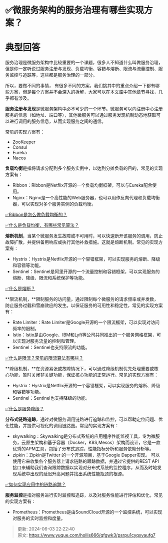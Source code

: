 # ✅微服务架构的服务治理有哪些实现方案？

# 典型回答


服务治理是微服务架构中比较重要的一个课题，很多人不知道什么叫做服务治理，但是你一定听说过服务注册与发现、负载均衡、容错与熔断、限流与流量控制、服务监控与追踪等，这些都是服务治理的一部分。



所以，要做不同的事情， 有很多不同的方案，我们挑其中的重点介绍一下都有哪些方案，但是每个方案并不会深入的拆解，大家可以在本文库中其他章节寻找，几乎都有涉及。



**服务注册与发现**是微服务架构中必不可少的一个环节。微服务可以向注册中心注册服务的信息（如地址、端口等），其他微服务可以通过服务发现机制动态地获取可以进行调用的服务信息，从而实现服务之间的通信。



常见的实现方案有：

+ ZooKeeper
+ Consul
+ Eureka
+ Nacos



**负载均衡**是指将请求分配到多个服务实例中，以达到分摊负载的目的，常见的实现方案有：

+ Ribbon：Ribbon是Netflix开源的一个负载均衡框架，可以与Eureka配合使用。
+ Nginx：Nginx是一个高性能的Web服务器，也可以用作反向代理和负载均衡器，可以实现对多个服务实例的负载均衡。



[✅Ribbon是怎么做负载均衡的？](https://www.yuque.com/hollis666/qfgwk3/umf7fkgc9purm9qb)



[✅什么是负载均衡，有哪些常见算法？](https://www.yuque.com/hollis666/qfgwk3/dw07di)





**熔断机制**，当某个微服务发生故障或不可用时，可以快速断开该服务的调用，防止故障扩散，并提供备用响应或执行其他补救措施。这就是熔断机制。常见的实现方案有：

+ Hystrix：Hystrix是Netflix开源的一个容错框架，可以实现服务的熔断、降级和容错等功能。
+ Sentinel：Sentinel是阿里开源的一个流量控制和容错框架，可以实现服务的熔断、降级、限流和系统保护等功能。



[✅什么是熔断？](https://www.yuque.com/hollis666/qfgwk3/fdequc)



**限流机制，**限制服务的访问量，通过限制每个微服务的请求频率或并发数，防止服务过载和雪崩效应的发生。以保证服务的可用性和稳定性，常见的实现方案有：

+ Rate Limiter：Rate Limiter是Google开源的一个限流框架，可以实现对访问频率的限制。
+ Istio：Istio是由Google、IBM和Lyft等公司共同推出的一个服务网格框架，可以实现对服务流量的控制和管理。
+ Sentinel：Sentinel也支持限流的功能。



[✅什么是限流？常见的限流算法有哪些？](https://www.yuque.com/hollis666/qfgwk3/aw1zho)



**降级机制，**在资源紧张或故障情况下，可以通过降级机制优先处理重要或核心功能，暂时关闭非关键功能，保证核心功能的正常运行。常见的实现方案有：

+ Hystrix：Hystrix是Netflix开源的一个容错框架，可以实现服务的熔断、降级和容错等功能。
+ Sentinel：Sentinel也支持降级的功能。



[✅什么是服务降级？](https://www.yuque.com/hollis666/qfgwk3/eukvb5)



**分布式链路追踪**，通过对微服务调用链路进行追踪和监控，可以帮助定位问题、优化性能，并提供可视化的调用链路图。常见的实现方案有：

+ skywalking：Skywalking是分布式系统的应用程序性能监视工具，专为微服务，云原生架构和基于容器（Docker，K8S,Mesos）架构而设计，它是一款优秀的APM工具，包括了分布式追踪，性能指标分析和服务依赖分析等。
+ zipkin：Zipkin是Twitter 的一个开源项目，基于Google Dapper实现。 可以使用它来收集各个服务器上请求链路的跟踪数据，并通过它提供的REST API 接口来辅助我们查询跟踪数据以实现对分布式系统的监控程序，从而及时地发现系统中出现的延迟升高问题并找出系统性能瓶颈的根源。



[✅如何实现应用中的链路追踪？](https://www.yuque.com/hollis666/qfgwk3/nnl88aqknhx2v76c)



**服务监控**是指对服务进行实时监控和追踪，以及对服务性能进行评估和优化，常见的实现方案有：

+ Prometheus：Prometheus是由SoundCloud开源的一个监控系统，可以实现对服务的实时监控和度量。



> 更新: 2024-06-03 22:22:40  
> 原文: <https://www.yuque.com/hollis666/qfgwk3/psrpu1cyqxvaufg7>